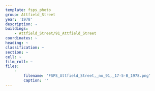 ```yaml
---
template: fsps_photo
group: Attfield_Street
year: '1978'
description: ~
buildings:
    - Attfield_Street/91_Attfield_Street
coordinates: ~
heading: ~
classification: ~
section: ~
cell: ~
film_roll: ~
files:
    -
        filename: 'FSPS_Attfield_Street,_no_91,_17-5-B_1978.png'
        caption: ''
---
```

